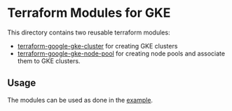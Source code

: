 # Terraform Modules for GKE 

This directory contains two reusable terraform modules:

- [terraform-google-gke-cluster](terraform-google-gke-cluster/README.md) for creating GKE clusters
- [terraform-google-gke-node-pool](terraform-google-gke-node-pool/README.md) for creating node pools and associate them to GKE clusters. 

## Usage

The modules can be used as done in the [example](example/main.tf).